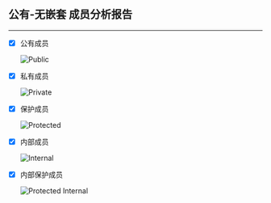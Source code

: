 ## 公有-无嵌套  成员分析报告

------



- [x] 公有成员  

  ![Public](https://github.com/dotnetcore/Natasha/blob/master/analysis/Image/Public/Public-Internal-Class.png)

- [x] 私有成员  

  ![Private](https://github.com/dotnetcore/Natasha/blob/master/analysis/Image/Public/Public-Private-Class.png)

- [x] 保护成员  

  ![Protected](https://github.com/dotnetcore/Natasha/blob/master/analysis/Image/Public/Public-Protected-Class.png)

- [x] 内部成员  

  ![Internal](https://github.com/dotnetcore/Natasha/blob/master/analysis/Image/Public/Public-Internal-Class.png)

- [x] 内部保护成员  

   ![Protected Internal](https://github.com/dotnetcore/Natasha/blob/master/analysis/Image/Public/Public-Protected-Internal-Class.png)  